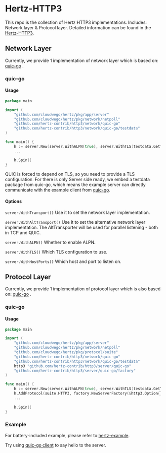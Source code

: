 # Hertz-HTTP3

This repo is the collection of Hertz HTTP3 implementations. Includes: Network layer & Protocol layer.
Detailed information can be found in
the [Hertz-HTTP3](https://www.cloudwego.io/zh/docs/hertz/tutorials/framework-exten/protocol/#protocolstreamserver).

## Network Layer

Currently, we provide 1 implementation of network layer which is based on: [quic-go](https://github.com/quic-go/quic-go)
.

### quic-go

#### Usage

```go
package main

import (
	"github.com/cloudwego/hertz/pkg/app/server"
	"github.com/cloudwego/hertz/pkg/network/netpoll"
	"github.com/hertz-contrib/http3/network/quic-go"
	"github.com/hertz-contrib/http3/network/quic-go/testdata"
)

func main() {
	h := server.New(server.WithALPN(true), server.WithTLS(testdata.GetTLSConfig()), server.WithTransport(quic.NewTransporter), server.WithAltTransport(netpoll.NewTransporter), server.WithHostPorts("127.0.0.1:8080"))
	...

	h.Spin()
}
```

QUIC is forced to depend on TLS, so you need to provide a TLS configuration.
For there is only Server side ready, we embed a testdata package from quic-go, which means the example server can
directly communicate with the example client
from [quic-go](https://github.com/quic-go/quic-go/blob/master/example/client/main.go).

#### Options

``server.WithTransport()``
Use it to set the network layer implementation.

``server.WithAltTransport()``
Use it to set the alternative network layer implementation. The AltTransporter will be used for parallel listening -
both in TCP and QUIC.

``server.WithALPN()``
Whether to enable ALPN.

``server.WithTLS()``
Which TLS configuration to use.

``server.WithHostPorts()``
Which host and port to listen on.

## Protocol Layer

Currently, we provide 1 implementation of protocol layer which is also based
on: [quic-go](https://github.com/quic-go/quic-go)
.

### quic-go

#### Usage

```go
package main

import (
	"github.com/cloudwego/hertz/pkg/app/server"
	"github.com/cloudwego/hertz/pkg/network/netpoll"
	"github.com/cloudwego/hertz/pkg/protocol/suite"
	"github.com/hertz-contrib/http3/network/quic-go"
	"github.com/hertz-contrib/http3/network/quic-go/testdata"
	http3 "github.com/hertz-contrib/http3/server/quic-go"
	"github.com/hertz-contrib/http3/server/quic-go/factory"
)

func main() {
	h := server.New(server.WithALPN(true), server.WithTLS(testdata.GetTLSConfig()), server.WithTransport(quic.NewTransporter), server.WithAltTransport(netpoll.NewTransporter), server.WithHostPorts("127.0.0.1:8080"))
	h.AddProtocol(suite.HTTP3, factory.NewServerFactory(&http3.Option{}))
    ...
	
	h.Spin()
}
```

### Example

For battery-included example, please refer
to [hertz-example](https://github.com/hertz-contrib/http3/blob/main/examples/quic-go/main.go).

Try using [quic-go client](https://github.com/quic-go/quic-go/blob/master/example/client/main.go) to say hello to the
server.
